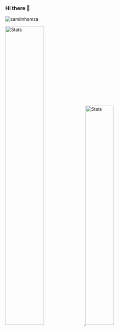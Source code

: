### Hi there 👋

<!--
**samimhamza/samimhamza** is a ✨ _special_ ✨ repository because its `README.md` (this file) appears on your GitHub profile.

Here are some ideas to get you started:

- 🔭 I’m currently working on ...
- 🌱 I’m currently learning ...
- 👯 I’m looking to collaborate on ...
- 🤔 I’m looking for help with ...
- 💬 Ask me about ...
- 📫 How to reach me: ...
- 😄 Pronouns: ...
- ⚡ Fun fact: ...
-->
<p align="left"> <img src="https://komarev.com/ghpvc/?username=samimhamza&label=Profile%20views&color=0e75b6&style=flat" alt="samimhamza" /> </p>

 <a href="https://github-readme-stats.vercel.app">
        <img width="49%" alt="Stats" src="https://github-readme-stats.vercel.app/api?&count_private=true&include_all_commits=true&username=samimhamza&theme=onedark&custom_title=GitHub+Stats&hide_border=true"/>
    </a>
 <a href="https://github-readme-stats.vercel.app">
        <img width="42%"  alt="Stats" src="https://github-readme-stats.vercel.app/api/top-langs/?username=samimhamza&layout=compact&theme=onedark&hide_border=true"/>
    </a>

<!-- [![Top Language](https://github-readme-stats.vercel.app/api/top-langs/?username=samimhamza&layout=compact&theme=onedark&hide_border=true")](https://github-readme-stats.vercel.app/api/top-langs/?username=samimhamza&theme=onedark&hide_border=true") -->
